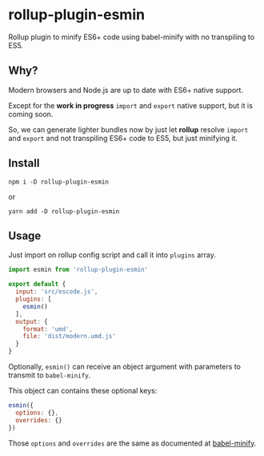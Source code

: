 # rollup-plugin-esmin

Rollup plugin to minify ES6+ code using babel-minify with no transpiling to ES5.

## Why?

Modern browsers and Node.js are up to date with ES6+ native support.

Except for the **work in progress** `import` and `export` native support, but it is coming soon.

So, we can generate lighter bundles now by just let **rollup** resolve `import` and `export` and not transpiling ES6+ code to ES5, but just minifying it.

## Install

```
npm i -D rollup-plugin-esmin
```

or

```
yarn add -D rollup-plugin-esmin
```

## Usage

Just import on rollup config script and call it into `plugins` array.

```javascript
import esmin from 'rollup-plugin-esmin'

export default {
  input: 'src/escode.js',
  plugins: [
    esmin()
  ],
  output: {
    format: 'umd',
    file: 'dist/modern.umd.js'
  }
}
```

Optionally, `esmin()` can receive an object argument with parameters to transmit to `babel-minify`.

This object can contains these optional keys:

```javascript
esmin({
  options: {},
  overrides: {}
})
```

Those `options` and `overrides` are the same as documented at [babel-minify](https://github.com/babel/minify/tree/master/packages/babel-minify).
